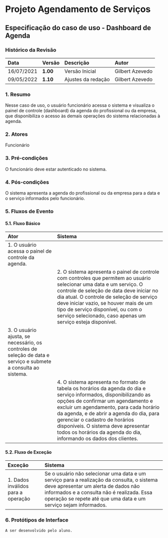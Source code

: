 # Projeto Agendamento de Serviços

## Especificação do caso de uso - Dashboard de Agenda

### Histórico da Revisão 

|  Data  | Versão | Descrição | Autor |
|:-------|:-------|:----------|:------|
| 16/07/2021 | **1.00** | Versão Inicial  | Gilbert Azevedo |
| 09/05/2022 | **1.10** | Ajustes da redação | Gilbert Azevedo |

### 1. Resumo 

Nesse caso de uso, o usuário funcionário acessa o sistema e visualiza o painel de controle (dashboard) da agenda do profissional ou da empresa, que disponibiliza o acesso às demais operações do sistema relacionadas à agenda.

### 2. Atores 

Funcionário

### 3. Pré-condições

O funcionário deve estar autenticado no sistema.

### 4. Pós-condições

O sistema apresenta a agenda do profissional ou da empresa para a data e o serviço informados pelo funcionário.

### 5. Fluxos de Evento

#### 5.1. Fluxo Básico

| Ator   | Sistema |
|:-------|:--------|
| 1. O usuário acessa o painel de controle da agenda. ||
|| 2. O sistema apresenta o painel de controle com controles que permitem ao usuário selecionar uma data e um serviço. O controle de seleção de data deve iniciar no dia atual. O controle de seleção de serviço deve iniciar vazio, se houver mais de um tipo de serviço disponível, ou com o serviço selecionado, caso apenas um serviço esteja disponível. |
| 3. O usuário ajusta, se necessário, os controles de seleção de data e serviço e submete a consulta ao sistema. ||
|| 4. O sistema apresenta no formato de tabela os horários da agenda do dia e serviço informados, disponibilizando as opções de confirmar um agendamento e excluir um agendamento, para cada horário da agenda, e de abrir a agenda do dia, para gerenciar o cadastro de horários disponíveis. O sistema deve apresentar todos os horários da agenda do dia, informando os dados dos clientes. |

#### 5.2. Fluxo de Exceção

| Exceção | Sistema |
|:--------|:--------|
| 1. Dados inválidos para a operação | Se o usuário não selecionar uma data e um serviço para a realização da consulta, o sistema deve apresentar um alerta de dados não informados e a consulta não é realizada. Essa operação se repete até que uma data e um serviço sejam informados. |


### 6. Protótipos de Interface
`A ser desenvolvido pelo aluno.`
